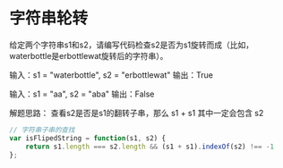 # 字符串轮转

给定两个字符串s1和s2，请编写代码检查s2是否为s1旋转而成（比如，waterbottle是erbottlewat旋转后的字符串）。

输入：s1 = "waterbottle", s2 = "erbottlewat"
输出：True

输入：s1 = "aa", s2 = "aba"
输出：False

解题思路： 查看s2是否是s1的翻转子串，那么 s1 + s1 其中一定会包含 s2

```js
// 字符串子串的查找
var isFlipedString = function(s1, s2) {
    return s1.length === s2.length && (s1 + s1).indexOf(s2) !== -1
};
```
